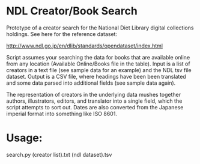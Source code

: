 # NDL Creator/Book Search

Prototype of a creator search for the National Diet Library digital collections holdings. See here for the reference dataset:

http://www.ndl.go.jp/en/dlib/standards/opendataset/index.html

Script assumes your searching the data for books that are available online from any location (Available Online/Books file in the table). Input is a list of creators in a text file (see sample data for an example) and the NDL tsv file dataset. Output is a CSV file, where headings have been been translated and some data parsed into additional fields (see sample data again). 

The representation of creators in the underlying data mushes together authors, illustrators, editors, and translator into a single field, which the script attempts to sort out. Dates are also converted from the Japanese imperial format into something like ISO 8601. 

# Usage:

search.py (creator list).txt (ndl dataset).tsv
